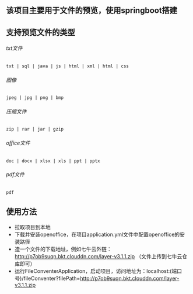
## 该项目主要用于文件的预览，使用springboot搭建
支持预览文件的类型
------
###### txt文件
    txt | sql | java | js | html | xml | html | css
###### 图像
    jpeg | jpg | png | bmp
###### 压缩文件
    zip | rar | jar | gzip
###### office文件
    doc | docx | xlsx | xls | ppt | pptx
###### pdf文件
    pdf

## 使用方法
* 拉取项目到本地
* 下载并安装openoffice，在项目application.yml文件中配置openoffice的安装路径
* 造一个文件的下载地址，例如七牛云外链：http://p7ob9suqn.bkt.clouddn.com/layer-v3.1.1.zip （文件上传到七牛云仓库即可）
* 运行FileConventerApplication，启动项目，访问地址为：localhost:(端口号)/fileConventer?filePath=http://p7ob9suqn.bkt.clouddn.com/layer-v3.1.1.zip
